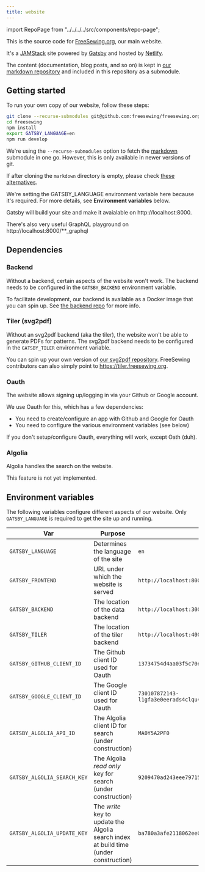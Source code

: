 ```yaml
---
title: website
---
```


import RepoPage from "../../../../src/components/repo-page";

<RepoPage repo="website" />

This is the source code for [FreeSewing.org](https://freesewing.org), our main website.

It's a [JAMStack](https://jamstack.org/) site powered by [Gatsby](https://www.gatsbyjs.org/) and hosted by [Netlify](https://www.netlify.com/).

The content (documentation, blog posts, and so on) is kept in [our markdown repository](/repos/markdown) and included in this repository as a submodule.

## Getting started

To run your own copy of our website, follow these steps:

```bash
git clone --recurse-submodules git@github.com:freesewing/freesewing.org.git
cd freesewing
npm install
export GATSBY_LANGUAGE=en
npm run develop
```

<Note>

We're using the `--recurse-submodules` option to fetch the [markdown](/repos/markdown) submodule in one go. However, this is only available in newer versions of git.

If after cloning the `markdown` directory is empty, please check [these alternatives](https://stackoverflow.com/questions/3796927/how-to-git-clone-including-submodules).

</Note>

<Note>

We're setting the GATSBY_LANGUAGE environment variable here because it's required. For more details, see **Environment variables** below.

</Note>

Gatsby will build your site and make it avaialable on http://localhost:8000.

<Tip>

There's also very useful GraphQL playground on http://localhost:8000/**\_graphql

</Tip>

## Dependencies

### Backend

Without a backend, certain aspects of the website won't work. The backend needs to be configured in the `GATSBY_BACKEND` environment variable.

To facilitate development, our backend is available as a Docker image that you can spin up. See [the backend repo](/repos/backend) for more info.

### Tiler (svg2pdf)

Without an svg2pdf backend (aka the tiler), the website won't be able to generate PDFs for patterns. The svg2pdf backend needs to be configured in the `GATSBY_TILER` environment variable.

You can spin up your own version of [our svg2pdf repository](/repos/tile). FreeSewing contributors can also simply point to https://tiler.freesewing.org.

### Oauth

The website allows signing up/logging in via your Github or Google account.

We use Oauth for this, which has a few dependencies:

- You need to create/configure an app with Github and Google for Oauth
- You need to configure the various environment variables (see below)

If you don't setup/configure Oauth, everything will work, except Oath (duh).

### Algolia

Algolia handles the search on the website.

<Warning>

This feature is not yet implemented.

</Warning>

## Environment variables

The following variables configure different aspects of our website. Only `GATSBY_LANGUAGE` is required to get the site up and running.

| Var                         | Purpose                                                                               | Example                                                                    |
| --------------------------- | ------------------------------------------------------------------------------------- | -------------------------------------------------------------------------- |
| `GATSBY_LANGUAGE`           | Determines the language of the site                                                   | `en`                                                                       |
| `GATSBY_FRONTEND`           | URL under which the website is served                                                 | `http://localhost:8000/`                                                   |
| `GATSBY_BACKEND`            | The location of the data backend                                                      | `http://localhost:3000/`                                                   |
| `GATSBY_TILER`              | The location of the tiler backend                                                     | `http://localhost:4000/`                                                   |
| `GATSBY_GITHUB_CLIENT_ID`   | The Github client ID used for Oauth                                                   | `13734754d4aa03f5c70e`                                                     |
| `GATSBY_GOOGLE_CLIENT_ID`   | The Google client ID used for Oauth                                                   | `730107872143-l1gfa3e0eerads4clqu458pblgpnu54h.apps.googleusercontent.com` |
| `GATSBY_ALGOLIA_API_ID`     | The Algolia client ID for search (under construction)                                 | `MA0Y5A2PF0`                                                               |
| `GATSBY_ALGOLIA_SEARCH_KEY` | The Algolia *read only* key for search (under construction)                           | `9209470ad243eee797156aa2874d886c`                                         |
| `GATSBY_ALGOLIA_UPDATE_KEY` | The *write* key to update the Algolia search index at build time (under construction) | `ba780a3afe2118062ee08ea4fb54c097`                                         |